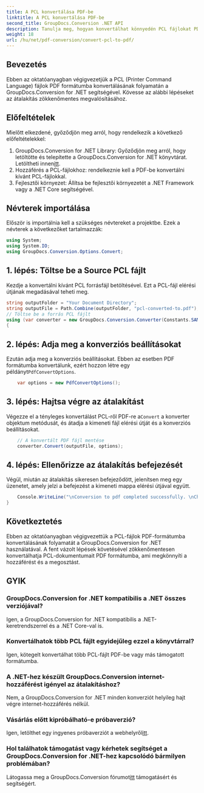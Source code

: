 ```yaml
---
title: A PCL konvertálása PDF-be
linktitle: A PCL konvertálása PDF-be
second_title: GroupDocs.Conversion .NET API
description: Tanulja meg, hogyan konvertálhat könnyedén PCL fájlokat PDF formátumba a GroupDocs.Conversion for .NET segítségével. Kövesse lépésenkénti útmutatónkat.
weight: 18
url: /hu/net/pdf-conversion/convert-pcl-to-pdf/
---
```

## Bevezetés
Ebben az oktatóanyagban végigvezetjük a PCL (Printer Command Language) fájlok PDF formátumba konvertálásának folyamatán a GroupDocs.Conversion for .NET segítségével. Kövesse az alábbi lépéseket az átalakítás zökkenőmentes megvalósításához.
## Előfeltételek
Mielőtt elkezdené, győződjön meg arról, hogy rendelkezik a következő előfeltételekkel:
1. GroupDocs.Conversion for .NET Library: Győződjön meg arról, hogy letöltötte és telepítette a GroupDocs.Conversion for .NET könyvtárat. Letöltheti innen[itt](https://releases.groupdocs.com/conversion/net/).
2. Hozzáférés a PCL-fájlokhoz: rendelkeznie kell a PDF-be konvertálni kívánt PCL-fájlokkal.
3. Fejlesztői környezet: Állítsa be fejlesztői környezetét a .NET Framework vagy a .NET Core segítségével.

## Névterek importálása
Először is importálnia kell a szükséges névtereket a projektbe. Ezek a névterek a következőket tartalmazzák:
```csharp
using System;
using System.IO;
using GroupDocs.Conversion.Options.Convert;
```
## 1. lépés: Töltse be a Source PCL fájlt
Kezdje a konvertálni kívánt PCL forrásfájl betöltésével. Ezt a PCL-fájl elérési útjának megadásával teheti meg.
```csharp
string outputFolder = "Your Document Directory";
string outputFile = Path.Combine(outputFolder, "pcl-converted-to.pdf");
// Töltse be a forrás PCL fájlt
using (var converter = new GroupDocs.Conversion.Converter(Constants.SAMPLE_PCL))
{
```
## 2. lépés: Adja meg a konverziós beállításokat
 Ezután adja meg a konverziós beállításokat. Ebben az esetben PDF formátumba konvertálunk, ezért hozzon létre egy példányt`PdfConvertOptions`.
```csharp
	var options = new PdfConvertOptions();
```
## 3. lépés: Hajtsa végre az átalakítást
 Végezze el a tényleges konvertálást PCL-ről PDF-re a`Convert` a konverter objektum metódusát, és átadja a kimeneti fájl elérési útját és a konverziós beállításokat.
```csharp
	// A konvertált PDF fájl mentése
	converter.Convert(outputFile, options);
```
## 4. lépés: Ellenőrizze az átalakítás befejezését
Végül, miután az átalakítás sikeresen befejeződött, jelenítsen meg egy üzenetet, amely jelzi a befejezést a kimeneti mappa elérési útjával együtt.
```csharp
	Console.WriteLine("\nConversion to pdf completed successfully. \nCheck output in {0}", outputFolder);
}
```

## Következtetés
Ebben az oktatóanyagban végigvezettük a PCL-fájlok PDF-formátumba konvertálásának folyamatát a GroupDocs.Conversion for .NET használatával. A fent vázolt lépések követésével zökkenőmentesen konvertálhatja PCL-dokumentumait PDF formátumba, ami megkönnyíti a hozzáférést és a megosztást.
## GYIK
### GroupDocs.Conversion for .NET kompatibilis a .NET összes verziójával?
Igen, a GroupDocs.Conversion for .NET kompatibilis a .NET-keretrendszerrel és a .NET Core-val is.
### Konvertálhatok több PCL fájlt egyidejűleg ezzel a könyvtárral?
Igen, kötegelt konvertálhat több PCL-fájlt PDF-be vagy más támogatott formátumba.
### A .NET-hez készült GroupDocs.Conversion internet-hozzáférést igényel az átalakításhoz?
Nem, a GroupDocs.Conversion for .NET minden konverziót helyileg hajt végre internet-hozzáférés nélkül.
### Vásárlás előtt kipróbálható-e próbaverzió?
 Igen, letölthet egy ingyenes próbaverziót a webhelyről[itt](https://releases.groupdocs.com/).
### Hol találhatok támogatást vagy kérhetek segítséget a GroupDocs.Conversion for .NET-hez kapcsolódó bármilyen problémában?
 Látogassa meg a GroupDocs.Conversion fórumot[itt](https://forum.groupdocs.com/c/conversion/11) támogatásért és segítségért.